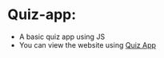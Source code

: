 # Quiz-app:

 - A basic quiz app using JS <br>
 - You can view the website using [Quiz App](https://jashkarangiya.github.io/quiz-app/) 
 
 

